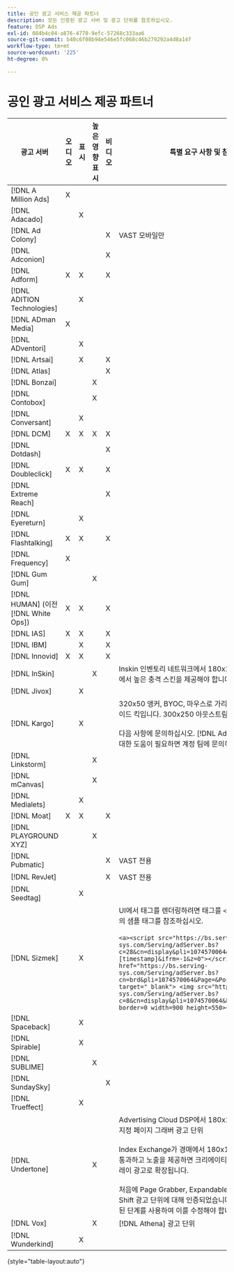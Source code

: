 ```yaml
---
title: 공인 광고 서비스 제공 파트너
description: 모든 인증된 광고 서버 및 광고 단위를 참조하십시오.
feature: DSP Ads
exl-id: 084b4c04-a876-4770-9efc-57268c333aa6
source-git-commit: b40c6f08b94e546e5fc068c46b279292a4d8a14f
workflow-type: tm+mt
source-wordcount: '225'
ht-degree: 0%

---
```


# 공인 광고 서비스 제공 파트너

| 광고 서버 | 오디오 | 표시 | 높은 영향 표시 | 비디오 | 특별 요구 사항 및 참고 사항 |
| --- | --- | --- | --- | --- | --- |
| [!DNL A Million Ads] | X |  |  |  |  |
| [!DNL Adacado] |  | X |  |  |  |
| [!DNL Ad Colony] |  |  |  | X | VAST 모바일만 |
| [!DNL Adconion] |  |  |  | X |  |
| [!DNL Adform] | X | X |  | X |  |
| [!DNL ADITION Technologies] |  | X |  |  |  |
| [!DNL ADman Media] | X |  |  |  |  |
| [!DNL ADventori] |  | X |  |  |  |
| [!DNL Artsai] |  | X |  | X |  |
| [!DNL Atlas] |  |  |  | X |  |
| [!DNL Bonzai] |  |  | X |  |  |
| [!DNL Contobox] |  |  | X |  |  |
| [!DNL Conversant] |  | X |  |  |  |
| [!DNL DCM] | X | X | X | X |  |
| [!DNL Dotdash] |  |  |  | X |  |
| [!DNL Doubleclick] | X | X |  | X |  |
| [!DNL Extreme Reach] |  |  |  | X |  |
| [!DNL Eyereturn] |  | X |  |  |  |
| [!DNL Flashtalking] | X | X |  | X |  |
| [!DNL Frequency] | X |  |  |  |  |
| [!DNL Gum Gum] |  |  | X |  |  |
| [!DNL HUMAN] (이전 [!DNL White Ops]) | X | X |  | X |  |
| [!DNL IAS] | X | X |  | X |  |
| [!DNL IBM] |  | X |  | X |  |
| [!DNL Innovid] | X | X |  | X |  |
| [!DNL InSkin] |  |  | X |  | Inskin 인벤토리 네트워크에서 180x150 디스플레이 거래 ID에서 높은 충격 스킨을 제공해야 합니다. |
| [!DNL Jivox] |  | X |  |  |  |
| [!DNL Kargo] |  | X |  |  | 320x50 앵커, BYOC, 마우스로 가리키기, 브레이크아웃 및 사이드 킥입니다. 300x250 아웃스트림 </br></br>다음 사항에 문의하십시오. [!DNL Adobe] 광고 단위 설정에 대한 도움이 필요하면 계정 팀에 문의하십시오. |
| [!DNL Linkstorm] |  |  | X |  |  |
| [!DNL mCanvas] |  |  | X |  |  |
| [!DNL Medialets] |  | X |  |  |  |
| [!DNL Moat] | X | X |  | X |  |
| [!DNL PLAYGROUND XYZ] |  |  | X |  |  |
| [!DNL Pubmatic] |  |  |  | X | VAST 전용 |
| [!DNL RevJet] |  |  |  | X | VAST 전용 |
| [!DNL Seedtag] |  | X |  |  |  |
| [!DNL Sizmek] |  | X |  |  | UI에서 태그를 렌더링하려면 태그를 `<a>` 태그(시작 및 끝) 아래의 샘플 태그를 참조하십시오.</br></br>```<a><script src="https://bs.serving-sys.com/Serving/adServer.bs?c=28&cn=display&pli=1074570064&w=900&h=550&ord=[timestamp]&ifrm=-1&z=0"></script> <noscript> <a href="https://bs.serving-sys.com/Serving/adServer.bs?cn=brd&pli=1074570064&Page=&Pos=-602368150" target="_blank"> <img src="https://bs.serving-sys.com/Serving/adServer.bs?c=8&cn=display&pli=1074570064&Page=&Pos=-602368150" border=0 width=900 height=550></a> </noscript><a>``` |
| [!DNL Spaceback] |  | X |  |  |  |
| [!DNL Spirable] |  | X |  |  |  |
| [!DNL SUBLIME] |  |  | X |  |  |
| [!DNL SundaySky] |  |  |  | X |  |
| [!DNL Trueffect] |  | X |  |  |  |
| [!DNL Undertone] |  |  | X |  | Advertising Cloud DSP에서 180x150으로 업로드된 사용자 지정 페이지 그래버 광고 단위</br></br>Index Exchange가 경매에서 180x150 경매와 DSP 입찰을 통과하고 노출을 제공하면 크리에이티브는 전체 페이지 디스플레이 광고로 확장됩니다.</br></br>처음에 Page Grabber, Expandable Switchion 및 Screen Shift 광고 단위에 대해 인증되었습니다. 프로세스에 대해 표시된 단계를 사용하여 이를 수정해야 합니다. |
| [!DNL Vox] |  |  | X |  | [!DNL Athena] 광고 단위 |
| [!DNL Wunderkind] |  | X |  |  |  |

{style=&quot;table-layout:auto&quot;}
